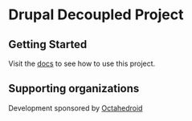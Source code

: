 # Drupal Decoupled Project

## Getting Started

Visit the [docs](https://drupal-decoupled.octahedroid.com/) to see how to use this project.

## Supporting organizations

Development sponsored by [Octahedroid](https://octahedroid.com/)
